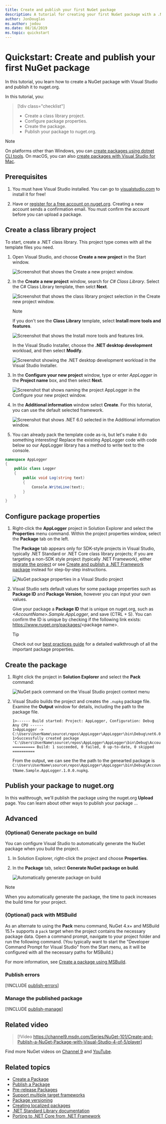 ```yaml
---
title: Create and publish your first NuGet package
description: A tutorial for creating your first NuGet package with a .NET library.
author: JonDouglas
ms.author: jodou
ms.date: 08/16/2019
ms.topic: quickstart
---
```


# Quickstart: Create and publish your first NuGet package

In this tutorial, you learn how to create a NuGet package with Visual Studio and publish it to nuget.org.

In this tutorial, you:

> [!div class="checklist"]
> * Create a class library project.
> * Configure package properties.
> * Create the package.
> * Publish your package to nuget.org.

> [!Note]
> On platforms other than Windows, you can [create packages using dotnet CLI tools](create-and-publish-a-package-using-the-dotnet-cli.md). On macOS, you can also [create packages with Visual Studio for Mac](/xamarin/cross-platform/app-fundamentals/nuget-multiplatform-libraries/existing-library).

## Prerequisites

1. You must have Visual Studio installed. You can go to [visualstudio.com](https://www.visualstudio.com/) to install it for free!

1. Have or [register for a free account on nuget.org](../nuget-org/individual-accounts.md#add-a-new-individual-account). Creating a new account sends a confirmation email. You must confirm the account before you can upload a package.

## Create a class library project

To start, create a .NET class library. This project type comes with all the template files you need.

1. Open Visual Studio, and choose **Create a new project** in the Start window.

   ![Screenshot that shows the Create a new project window.](media/create-new-project.png)

1. In the **Create a new project** window, search for *C# Class Library*. Select the C# Class Library template, then selct **Next**.

   ![Screenshot that shows the class library project selection in the Create new project window.](media/select-class-library-project.png)

    > [!NOTE]
    > If you don't see the **Class Library** template, select **Install more tools and features**.
    >
    > ![Screenshot that shows the Install more tools and features link.](media/not-finding-what-looking-for.png)
    >
    > In the Visual Studio Installer, choose the **.NET desktop development** workload, and then select **Modify**.
    >
    > ![Screenshot showing the .NET desktop development workload in the Visual Studio Installer.](media/dot-net-development-workload.png)

1. In the **Configure your new project** window, type or enter *AppLogger* in the **Project name** box, and then select **Next**.

   ![Screenshot that shows naming the project AppLogger in the Configure your new project window.](media/configure-your-new-project-applogger.png)

1. In the **Additional information** window select **Create**. For this tutorial, you can use the default selected framework.

   ![Screenshot that shows .NET 6.0 selected in the Additional information window.](media/csharp-target-framework.png)

1. You can already pack the template code as-is, but let's make it do something interesting! Replace the existing AppLogger code with code below so our AppLogger library has a method to write text to the console.

```cs
namespace AppLogger
{
    public class Logger
    {
        public void Log(string text)
        {
            Console.WriteLine(text);
        }
    }
}
```

## Configure package properties

1. Right-click the **AppLogger** project in Solution Explorer and select the **Properties** menu command. Within the project properties window, select the **Package** tab on the left.

   The **Package** tab appears only for SDK-style projects in Visual Studio, typically .NET Standard or .NET Core class library projects; if you are targeting a non-SDK style project (typically .NET Framework), either [migrate the project](../consume-packages/migrate-packages-config-to-package-reference.md) or see [Create and publish a .NET Framework package](create-and-publish-a-package-using-visual-studio-net-framework.md) instead for step-by-step instructions.

    ![NuGet package properties in a Visual Studio project](media/view-package-properties.png)

1. Visual Studio sets default values for some package properties such as **Package ID** and **Package Version**, however you can input your own values. 

    Give your package a **Package ID** that is unique on nuget.org, such as *<AccountName\>.Sample.AppLogger*, and save (CTRL + S). You can confirm the ID is unique by checking if the following link exists: https://www.nuget.org/packages/<package name\>.

    > [!TIP]
    > Check out our [best practices guide](../create-packages/Package-authoring-best-practices.md) for a detailed walkthrough of all the important package properties.

## Create the package

1. Right click the project in **Solution Explorer** and select the **Pack** command:

    ![NuGet pack command on the Visual Studio project context menu](media/right-click-pack.png)

1. Visual Studio builds the project and creates the `.nupkg` package file. Examine the **Output** window for details, including the path to the package file.

    ```output
    1>------ Build started: Project: AppLogger, Configuration: Debug Any CPU ------
    1>AppLogger -> C:\Users\UserName\source\repos\AppLogger\AppLogger\bin\Debug\net6.0\AppLogger.dll
    1>Successfully created package 'C:\Users\UserName\source\repos\AppLogger\AppLogger\bin\Debug\AccountName.Sample.AppLogger.1.0.0.nupkg'.
    ========== Build: 1 succeeded, 0 failed, 0 up-to-date, 0 skipped ==========
    ```

    From the output, we can see the the path to the genearted package is `C:\Users\UserName\source\repos\AppLogger\AppLogger\bin\Debug\AccountName.Sample.AppLogger.1.0.0.nupkg`.

## Publish your package to nuget.org

In this walthrough, we'll publish the package using the nuget.org **Upload** page. You can learn about other ways to publish your package ...



## Advanced

### (Optional) Generate package on build

You can configure Visual Studio to automatically generate the NuGet package when you build the project.

1. In Solution Explorer, right-click the project and choose **Properties**.

2. In the **Package** tab, select **Generate NuGet package on build**.

   ![Automatically generate package on build](media/qs_create-vs-05-generate-on-build.png)

> [!NOTE]
> When you automatically generate the package, the time to pack increases the build time for your project.

### (Optional) pack with MSBuild

As an alternate to using the **Pack** menu command, NuGet 4.x+ and MSBuild 15.1+ supports a `pack` target when the project contains the necessary package data. Open a command prompt, navigate to your project folder and run the following command. (You typically want to start the "Developer Command Prompt for Visual Studio" from the Start menu, as it will be configured with all the necessary paths for MSBuild.)

For more information, see [Create a package using MSBuild](../create-packages/creating-a-package-msbuild.md).

### Publish errors

[!INCLUDE [publish-errors](includes/publish-errors.md)]

### Manage the published package

[!INCLUDE [publish-manage](includes/publish-manage.md)]

## Related video

> [!Video https://channel9.msdn.com/Series/NuGet-101/Create-and-Publish-a-NuGet-Package-with-Visual-Studio-4-of-5/player]

Find more NuGet videos on [Channel 9](https://channel9.msdn.com/Series/NuGet-101) and [YouTube](https://www.youtube.com/playlist?list=PLdo4fOcmZ0oVLvfkFk8O9h6v2Dcdh2bh_).

## Related topics

- [Create a Package](../create-packages/creating-a-package-dotnet-cli.md)
- [Publish a Package](../nuget-org/publish-a-package.md)
- [Pre-release Packages](../create-packages/Prerelease-Packages.md)
- [Support multiple target frameworks](../create-packages/multiple-target-frameworks-project-file.md)
- [Package versioning](../concepts/package-versioning.md)
- [Creating localized packages](../create-packages/creating-localized-packages.md)
- [.NET Standard Library documentation](/dotnet/articles/standard/library)
- [Porting to .NET Core from .NET Framework](/dotnet/articles/core/porting/index)
